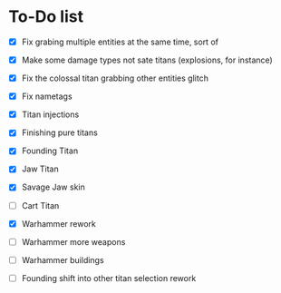# To-Do list

- [x] Fix grabing multiple entities at the same time, sort of

- [x] Make some damage types not sate titans (explosions, for instance)

- [x] Fix the colossal titan grabbing other entities glitch

- [x] Fix nametags

- [x] Titan injections

- [x] Finishing pure titans

- [x] Founding Titan

- [x] Jaw Titan

- [x] Savage Jaw skin

- [ ] Cart Titan

- [x] Warhammer rework

- [ ] Warhammer more weapons

- [ ] Warhammer buildings

- [ ] Founding shift into other titan selection rework